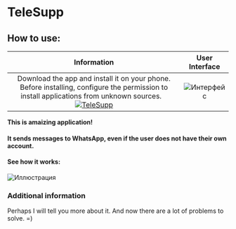# TeleSupp

## How to use:

| Information | User Interface |
| :------: | :------: |
| Download the app and install it on your phone. Before installing, configure the permission to install applications from unknown sources.                                           [![TeleSupp](https://i.ibb.co/1d08MtQ/Android-app-on-google-play-svg.png)](https://github.com/MinorityMeaning/TeleSupp/raw/master/app/release/app-release_v_0.30.apk) | ![Интерфейс](https://i.ibb.co/h8XnD1F/interface-app.jpg) |

__This is amaizing application!__
#### It sends messages to WhatsApp, even if the user does not have their own account.
#### See how it works:

![Иллюстрация](https://i.ibb.co/Dr0yHq1/Message.jpg)

### Additional information

Perhaps I will tell you more about it. And now there are a lot of problems to solve. =)
